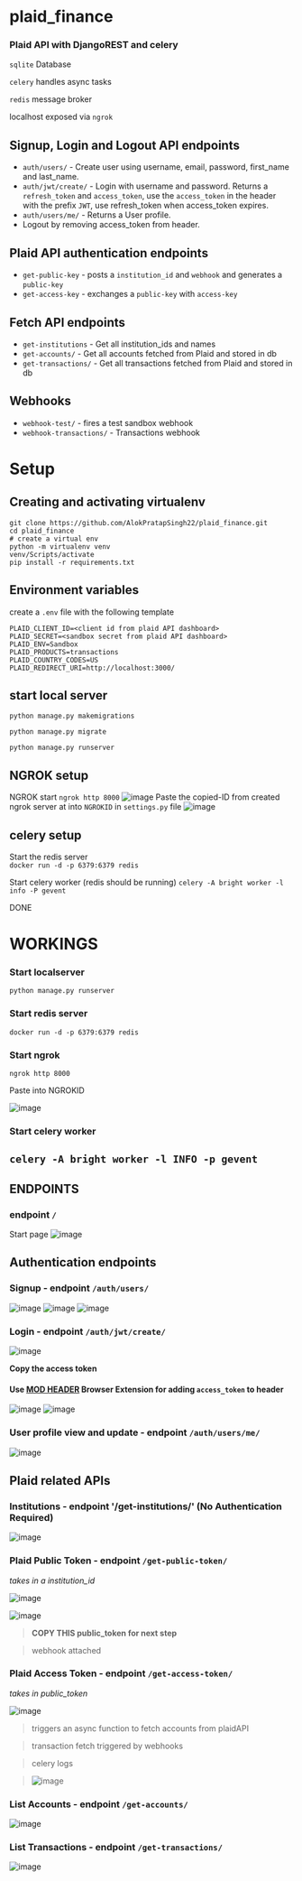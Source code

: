 # plaid_finance
### Plaid API with DjangoREST and celery

`sqlite` Database  

`celery` handles async tasks  

`redis` message broker  

localhost exposed via `ngrok`  

## Signup, Login and Logout API endpoints

- `auth/users/` - Create user using username, email, password, first_name and last_name.
- `auth/jwt/create/` - Login with username and password. Returns a `refresh_token` and `access_token`, use the `access_token` in the header with the prefix `JWT`, use refresh_token when access_token expires.  
- `auth/users/me/` - Returns a User profile.  
- Logout by removing access_token from header.

## Plaid API authentication endpoints

- `get-public-key` - posts a `institution_id` and `webhook` and generates a `public-key`
- `get-access-key` - exchanges a `public-key` with `access-key`

## Fetch API endpoints

- `get-institutions` - Get all institution_ids and names
- `get-accounts/` - Get all accounts fetched from Plaid and stored in db
- `get-transactions/` - Get all transactions fetched from Plaid and stored in db

## Webhooks

- `webhook-test/` - fires a test sandbox webhook
- `webhook-transactions/` - Transactions webhook

# Setup

## Creating and activating virtualenv
```
git clone https://github.com/AlokPratapSingh22/plaid_finance.git
cd plaid_finance
# create a virtual env
python -m virtualenv venv
venv/Scripts/activate
pip install -r requirements.txt
```

## Environment variables

create a `.env` file with the following template
```
PLAID_CLIENT_ID=<client id from plaid API dashboard>
PLAID_SECRET=<sandbox secret from plaid API dashboard>
PLAID_ENV=Sandbox
PLAID_PRODUCTS=transactions
PLAID_COUNTRY_CODES=US
PLAID_REDIRECT_URI=http://localhost:3000/
```

## start local server

`python manage.py makemigrations`

`python manage.py migrate`  

`python manage.py runserver`

## NGROK setup

NGROK start
`ngrok http 8000`
![image](https://user-images.githubusercontent.com/60225218/175806184-c372c1bc-6beb-4e87-9bae-ce2675fa13d3.png)
Paste the copied-ID from created ngrok server at into `NGROKID` in `settings.py` file 
![image](https://user-images.githubusercontent.com/60225218/175806239-ef2a9e42-a336-4453-a98b-12af8e919fef.png)


## celery setup

Start the redis server  
`docker run -d -p 6379:6379 redis`

Start celery worker (redis should be running)
`celery -A bright worker -l info -P gevent`

DONE

# WORKINGS

### Start localserver
`python manage.py runserver`

### Start redis server
`docker run -d -p 6379:6379 redis`

### Start ngrok
`ngrok http 8000`  

Paste into NGROKID  

![image](https://user-images.githubusercontent.com/60225218/175808965-fed4c4da-ec28-4fee-b7bd-f2966a34bf0b.png)

### Start celery worker
`celery -A bright worker -l INFO -p gevent`
---
## ENDPOINTS
### endpoint `/`
Start page
![image](https://user-images.githubusercontent.com/60225218/175807971-f3e5b378-0a81-41ce-bb23-dd3730657c89.png)

## Authentication endpoints

### Signup - endpoint `/auth/users/`
![image](https://user-images.githubusercontent.com/60225218/175808023-48e61a42-48f2-451f-b227-de48512407cd.png)
![image](https://user-images.githubusercontent.com/60225218/175808052-117d9f7c-4726-4029-b5b5-5b6f02aac54b.png)
![image](https://user-images.githubusercontent.com/60225218/175808062-d2043d57-399c-4ee2-97b4-7acc06f7cedf.png)

### Login - endpoint `/auth/jwt/create/`
![image](https://user-images.githubusercontent.com/60225218/175808107-46da8cd0-59e3-4c41-b1fe-6d222f9df602.png)

__Copy the access token__

#### Use [MOD HEADER](https://chrome.google.com/webstore/detail/modheader/idgpnmonknjnojddfkpgkljpfnnfcklj) Browser Extension for adding `access_token` to header
![image](https://user-images.githubusercontent.com/60225218/175808201-f28a9320-0ea5-4240-b14d-959a0d7967ff.png)
![image](https://user-images.githubusercontent.com/60225218/175808367-0278a794-277a-42be-bfed-ec154dd06e19.png)

### User profile view and update - endpoint `/auth/users/me/`
![image](https://user-images.githubusercontent.com/60225218/175808431-534d92a8-d450-469e-86c6-6629dfb94e5a.png)

## Plaid related APIs

### Institutions - endpoint '/get-institutions/' (No Authentication Required)
![image](https://user-images.githubusercontent.com/60225218/175808503-639dcd4b-2460-44c6-8464-4a665a395157.png)

### Plaid Public Token - endpoint `/get-public-token/`

_takes in a institution_id_

![image](https://user-images.githubusercontent.com/60225218/175808589-0cb89741-d5b2-44fd-8eff-a4339e1530ed.png)

![image](https://user-images.githubusercontent.com/60225218/175808625-78eeee1d-f44d-4098-bb34-a7ae18659802.png)

> __COPY THIS public_token for next step__  

> webhook attached

### Plaid Access Token - endpoint `/get-access-token/`

_takes in public_token_

![image](https://user-images.githubusercontent.com/60225218/175808715-b6df569d-e6c6-4421-b3a6-90c96c10d0ae.png)

> triggers an async function to fetch accounts from plaidAPI  

> transaction fetch triggered by webhooks  

> celery logs  

> ![image](https://user-images.githubusercontent.com/60225218/175808775-dc2e6b67-48e1-43f6-af00-d959e649fc63.png)

### List Accounts - endpoint `/get-accounts/`
![image](https://user-images.githubusercontent.com/60225218/175808870-abed46e5-99c0-4d40-8b56-605d3c6bc836.png)

### List Transactions - endpoint `/get-transactions/`
![image](https://user-images.githubusercontent.com/60225218/175808893-26a5d362-13b5-42ae-b17a-5ce7c139d7d9.png)




